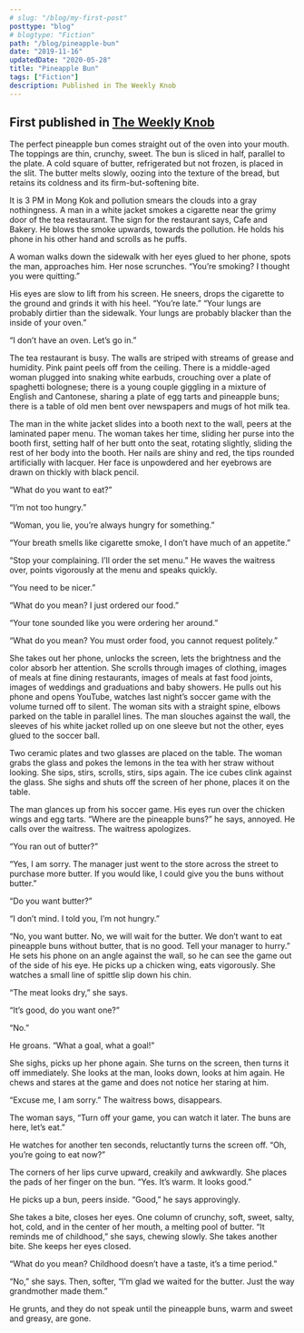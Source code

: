```yaml
---
# slug: "/blog/my-first-post"
posttype: "blog"
# blogtype: "Fiction"
path: "/blog/pineapple-bun"
date: "2019-11-16"
updatedDate: "2020-05-28"
title: "Pineapple Bun"
tags: ["Fiction"]
description: Published in The Weekly Knob
---
```


First published in [The Weekly Knob](https://theweeklyknob.com/pineapple-bun-16264b45d692)
--

The perfect pineapple bun comes straight out of the oven into your mouth. The toppings are thin, crunchy, sweet. The bun is sliced in half, parallel to the plate. A cold square of butter, refrigerated but not frozen, is placed in the slit. The butter melts slowly, oozing into the texture of the bread, but retains its coldness and its firm-but-softening bite.

It is 3 PM in Mong Kok and pollution smears the clouds into a gray nothingness. A man in a white jacket smokes a cigarette near the grimy door of the tea restaurant. The sign for the restaurant says, Cafe and Bakery. He blows the smoke upwards, towards the pollution. He holds his phone in his other hand and scrolls as he puffs.

A woman walks down the sidewalk with her eyes glued to her phone, spots the man, approaches him. Her nose scrunches. “You’re smoking? I thought you were quitting.”

His eyes are slow to lift from his screen. He sneers, drops the cigarette to the ground and grinds it with his heel. “You’re late.”
“Your lungs are probably dirtier than the sidewalk. Your lungs are probably blacker than the inside of your oven.”

“I don’t have an oven. Let’s go in.”

The tea restaurant is busy. The walls are striped with streams of grease and humidity. Pink paint peels off from the ceiling. There is a middle-aged woman plugged into snaking white earbuds, crouching over a plate of spaghetti bolognese; there is a young couple giggling in a mixture of English and Cantonese, sharing a plate of egg tarts and pineapple buns; there is a table of old men bent over newspapers and mugs of hot milk tea.

The man in the white jacket slides into a booth next to the wall, peers at the laminated paper menu. The woman takes her time, sliding her purse into the booth first, setting half of her butt onto the seat, rotating slightly, sliding the rest of her body into the booth. Her nails are shiny and red, the tips rounded artificially with lacquer. Her face is unpowdered and her eyebrows are drawn on thickly with black pencil.

“What do you want to eat?”

“I’m not too hungry.”

“Woman, you lie, you’re always hungry for something.”

“Your breath smells like cigarette smoke, I don’t have much of an appetite.”

“Stop your complaining. I’ll order the set menu.” He waves the waitress over, points vigorously at the menu and speaks quickly.

“You need to be nicer.”

“What do you mean? I just ordered our food.”

“Your tone sounded like you were ordering her around.”

“What do you mean? You must order food, you cannot request politely.”

She takes out her phone, unlocks the screen, lets the brightness and the color absorb her attention. She scrolls through images of clothing, images of meals at fine dining restaurants, images of meals at fast food joints, images of weddings and graduations and baby showers. He pulls out his phone and opens YouTube, watches last night’s soccer game with the volume turned off to silent. The woman sits with a straight spine, elbows parked on the table in parallel lines. The man slouches against the wall, the sleeves of his white jacket rolled up on one sleeve but not the other, eyes glued to the soccer ball.

Two ceramic plates and two glasses are placed on the table. The woman grabs the glass and pokes the lemons in the tea with her straw without looking. She sips, stirs, scrolls, stirs, sips again. The ice cubes clink against the glass. She sighs and shuts off the screen of her phone, places it on the table.

The man glances up from his soccer game. His eyes run over the chicken wings and egg tarts. “Where are the pineapple buns?” he says, annoyed. He calls over the waitress. The waitress apologizes.

“You ran out of butter?”

“Yes, I am sorry. The manager just went to the store across the street to purchase more butter. If you would like, I could give you the buns without butter.”

“Do you want butter?”

“I don’t mind. I told you, I’m not hungry.”

“No, you want butter. No, we will wait for the butter. We don’t want to eat pineapple buns without butter, that is no good. Tell your manager to hurry.”
He sets his phone on an angle against the wall, so he can see the game out of the side of his eye. He picks up a chicken wing, eats vigorously. She watches a small line of spittle slip down his chin.

“The meat looks dry,” she says.

“It’s good, do you want one?”

“No.”

He groans. “What a goal, what a goal!”

She sighs, picks up her phone again. She turns on the screen, then turns it off immediately. She looks at the man, looks down, looks at him again. He chews and stares at the game and does not notice her staring at him.

“Excuse me, I am sorry.” The waitress bows, disappears.

The woman says, “Turn off your game, you can watch it later. The buns are here, let’s eat.”

He watches for another ten seconds, reluctantly turns the screen off. “Oh, you’re going to eat now?”

The corners of her lips curve upward, creakily and awkwardly. She places the pads of her finger on the bun. “Yes. It’s warm. It looks good.”

He picks up a bun, peers inside. “Good,” he says approvingly.

She takes a bite, closes her eyes. One column of crunchy, soft, sweet, salty, hot, cold, and in the center of her mouth, a melting pool of butter. “It reminds me of childhood,” she says, chewing slowly. She takes another bite. She keeps her eyes closed.

“What do you mean? Childhood doesn’t have a taste, it’s a time period.”

“No,” she says. Then, softer, “I’m glad we waited for the butter. Just the way grandmother made them.”

He grunts, and they do not speak until the pineapple buns, warm and sweet and greasy, are gone.